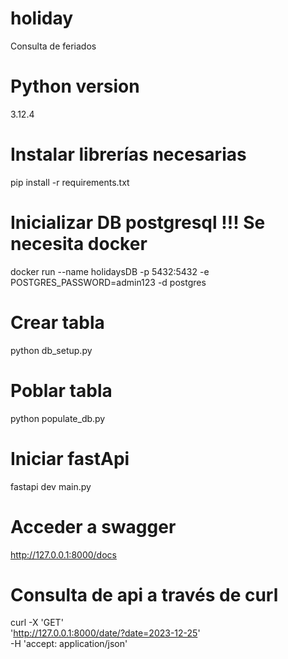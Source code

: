 # holiday
Consulta de feriados

# Python version
3.12.4

# Instalar librerías necesarias
pip install -r requirements.txt

# Inicializar DB postgresql !!! Se necesita docker
docker run --name holidaysDB -p 5432:5432 -e POSTGRES_PASSWORD=admin123 -d postgres

# Crear tabla
python db_setup.py

# Poblar tabla
python populate_db.py

# Iniciar fastApi
fastapi dev main.py

# Acceder a swagger
http://127.0.0.1:8000/docs

# Consulta de api a través de curl
curl -X 'GET' \
  'http://127.0.0.1:8000/date/?date=2023-12-25' \
  -H 'accept: application/json'